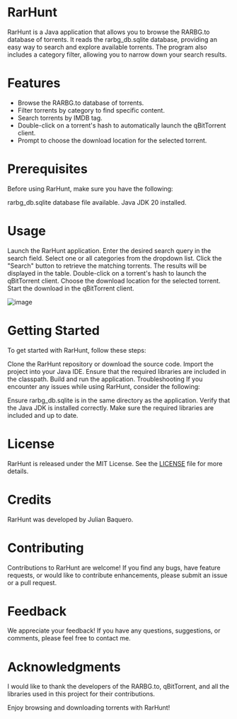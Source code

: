 # RarHunt
RarHunt is a Java application that allows you to browse the RARBG.to database of torrents. It reads the rarbg_db.sqlite database, providing an easy way to search and explore available torrents. The program also includes a category filter, allowing you to narrow down your search results.

# Features
- Browse the RARBG.to database of torrents.
- Filter torrents by category to find specific content.
- Search torrents by IMDB tag.
- Double-click on a torrent's hash to automatically launch the qBitTorrent client.
- Prompt to choose the download location for the selected torrent.
# Prerequisites
Before using RarHunt, make sure you have the following:

rarbg_db.sqlite database file available.
Java JDK 20 installed.
# Usage
Launch the RarHunt application.
Enter the desired search query in the search field.
Select one or all categories from the dropdown list.
Click the "Search" button to retrieve the matching torrents.
The results will be displayed in the table.
Double-click on a torrent's hash to launch the qBitTorrent client.
Choose the download location for the selected torrent.
Start the download in the qBitTorrent client.

![image](https://github.com/FrodoSynthesis05/RarHunt/assets/72288240/fcf49b8a-f8ed-4412-ade2-2a92b56fafcf)

# Getting Started
To get started with RarHunt, follow these steps:

Clone the RarHunt repository or download the source code.
Import the project into your Java IDE.
Ensure that the required libraries are included in the classpath.
Build and run the application.
Troubleshooting
If you encounter any issues while using RarHunt, consider the following:

Ensure rarbg_db.sqlite is in the same directory as the application.
Verify that the Java JDK is installed correctly.
Make sure the required libraries are included and up to date.
# License
RarHunt is released under the MIT License. See the [LICENSE](https://github.com/FrodoSynthesis05/RarHunt/blob/master/LICENSE) file for more details.

# Credits
RarHunt was developed by Julian Baquero.

# Contributing
Contributions to RarHunt are welcome! If you find any bugs, have feature requests, or would like to contribute enhancements, please submit an issue or a pull request.

# Feedback
We appreciate your feedback! If you have any questions, suggestions, or comments, please feel free to contact me.

# Acknowledgments
I would like to thank the developers of the RARBG.to, qBitTorrent, and all the libraries used in this project for their contributions.

Enjoy browsing and downloading torrents with RarHunt!
